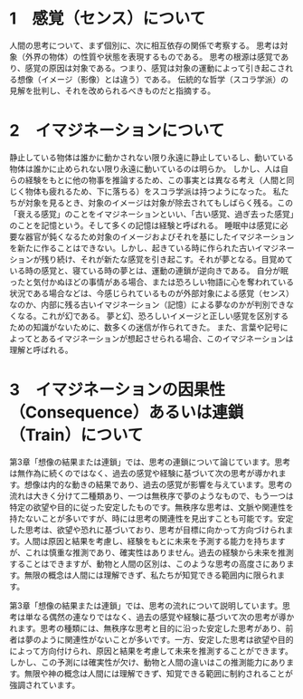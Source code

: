 # 1　感覚（センス）について

人間の思考について、まず個別に、次に相互依存の関係で考察する。
思考は対象（外界の物体）の性質や状態を表現するものである。
思考の根源は感覚であり、感覚の原因は対象である。つまり、感覚は対象の運動によって引き起こされる想像（イメージ（影像）とは違う）である。
伝統的な哲学（スコラ学派）の見解を批判し、それを改められるべきものだと指摘する。

# 2　イマジネーションについて

静止している物体は誰かに動かされない限り永遠に静止しているし、動いている物体は誰かに止められない限り永遠に動いているのは明らか。
しかし、人は自らの経験をもとに他の物事を推論するため、この事実とは異なる考え（人間と同じく物体も疲れるため、下に落ちる）をスコラ学派は持つようになった。
私たちが対象を見るとき、対象のイメージは対象が除去されてもしばらく残る。この「衰える感覚」のことをイマジネーションといい、「古い感覚、過ぎ去った感覚」のことを記憶という。そして多くの記憶は経験と呼ばれる。
睡眠中は感覚に必要な器官が鈍くなるため対象のイメージおよびそれを基にしたイマジネーションを新たに作ることはできない。しかし、起きている時に作られた古いイマジネーションが残り続け、それが新たな感覚を引き起こす。それが夢となる。目覚めている時の感覚と、寝ている時の夢とは、運動の連鎖が逆向きである。
自分が眠ったと気付かぬほどの事情がある場合、または恐ろしい物語に心を奪われている状況である場合などは、今感じられているものが外部対象による感覚（センス）なのか、内部に残る古いイマジネーション（記憶）による夢なのかが判別できなくなる。これが幻である。
夢と幻、恐ろしいイメージと正しい感覚を区別するための知識がないために、数多くの迷信が作られてきた。
また、言葉や記号によってとあるイマジネーションが想起させられる場合、このイマジネーションは理解と呼ばれる。

# 3　イマジネーションの因果性（Consequence）あるいは連鎖（Train）について

第3章「想像の結果または連鎖」では、思考の連鎖について論じています。思考は無作為に続くのではなく、過去の感覚や経験に基づいて次の思考が導かれます。想像は内的な動きの結果であり、過去の感覚が影響を与えています。思考の流れは大きく分けて二種類あり、一つは無秩序で夢のようなもので、もう一つは特定の欲望や目的に従った安定したものです。無秩序な思考は、文脈や関連性を持たないことが多いですが、時には思考の関連性を見出すことも可能です。安定した思考は、欲望や恐れに基づいており、思考が目標に向かって方向づけられます。人間は原因と結果を考慮し、経験をもとに未来を予測する能力を持ちますが、これは慎重な推測であり、確実性はありません。過去の経験から未来を推測することはできますが、動物と人間の区別は、このような思考の高度さにあります。無限の概念は人間には理解できず、私たちが知覚できる範囲内に限られます。

第3章「想像の結果または連鎖」では、思考の流れについて説明しています。思考は単なる偶然の連なりではなく、過去の感覚や経験に基づいて次の思考が導かれます。思考の種類には、無秩序な思考と目的に沿った安定した思考があり、前者は夢のように関連性がないことが多いです。一方、安定した思考は欲望や目的によって方向付けられ、原因と結果を考慮して未来を推測することができます。しかし、この予測には確実性が欠け、動物と人間の違いはこの推測能力にあります。無限や神の概念は人間には理解できず、知覚できる範囲に制約されることが強調されています。

